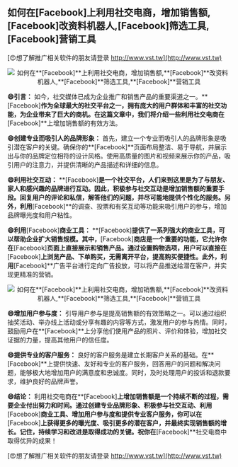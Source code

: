 ## **如何在**[Facebook]**上利用社交电商，增加销售额,**[Facebook]**改资料机器人,**[Facebook]**筛选工具,**[Facebook]**营销工具**

[😍想了解推广相关软件的朋友请登录 http://www.vst.tw](http://www.vst.tw)

 <center><img src="https://vst.tw/MP4/tuiguang/png/6.png" alt="如何在**[Facebook]**上利用社交电商，增加销售额,**[Facebook]**改资料机器人,**[Facebook]**筛选工具,**[Facebook]**营销工具"></center>

**😄引言：**
如今，社交媒体已成为企业推广和销售产品的重要渠道之一。**[Facebook]**作为全球最大的社交平台之一，拥有庞大的用户群体和丰富的社交功能，为企业带来了巨大的商机。在这篇文章中，我们将介绍一些利用社交电商在**[Facebook]**上增加销售额的有效方法。

**😄创建专业而吸引人的品牌形象：**
首先，建立一个专业而吸引人的品牌形象是吸引潜在客户的关键。确保你的**[Facebook]**页面布局整洁、易于导航，并展示出与你的品牌定位相符的设计风格。使用高质量的图片和视频来展示你的产品，吸引用户的注意力，并提供清晰的产品描述和详细的信息。

**😄利用社交互动：**
**[Facebook]**是一个社交平台，人们来到这里是为了与朋友、家人和感兴趣的品牌进行互动。因此，积极参与社交互动是增加销售额的重要手段。回复用户的评论和私信，解答他们的问题，并尽可能地提供个性化的服务。另外，利用**[Facebook]**的调查、投票和有奖互动等功能来吸引用户的参与，增加品牌曝光度和用户粘性。

**😄利用**[Facebook]**商业工具：**
**[Facebook]**提供了一系列强大的商业工具，可以帮助企业扩大销售规模。其中，**[Facebook]**商店是一个重要的功能，它允许你在**[Facebook]**页面上直接展示和销售产品。通过设置购物选项，用户可以直接在**[Facebook]**上浏览产品、下单购买，无需离开平台，提高购买便捷性。此外，利用**[Facebook]**广告平台进行定向广告投放，可以将产品推送给潜在客户，并实现更精准的营销。

 <center><img src="https://vst.tw/MP4/tuiguang/png/2.png" alt="如何在**[Facebook]**上利用社交电商，增加销售额,**[Facebook]**改资料机器人,**[Facebook]**筛选工具,**[Facebook]**营销工具"></center>

**😄增加用户参与度：**
引导用户参与是提高销售额的有效策略之一。可以通过组织抽奖活动、举办线上活动或分享有趣的内容等方式，激发用户的参与热情。同时，鼓励用户在**[Facebook]**上分享他们使用产品的照片、评价和体验，增加社交证据的力量，提高其他用户的信任度。

**😄提供专业的客户服务：**
良好的客户服务是建立长期客户关系的基础。在**[Facebook]**上提供快速、友好和专业的客户服务，回答用户的问题和解决问题，能够极大地增加用户的满意度和忠诚度。同时，及时处理用户的投诉和退款要求，维护良好的品牌声誉。

**😄结论：**
利用社交电商在**[Facebook]**上增加销售额是一个持续不断的过程，需要企业付出努力和时间。通过创建专业品牌形象、积极参与社交互动、利用**[Facebook]**商业工具、增加用户参与度和提供专业客户服务，你可以在**[Facebook]**上获得更多的曝光度、吸引更多的潜在客户，并最终实现销售额的增长。记住，持续学习和改进是取得成功的关键。祝你在**[Facebook]**社交电商中取得优异的成果！

[😍想了解推广相关软件的朋友请登录 http://www.vst.tw](http://www.vst.tw)



